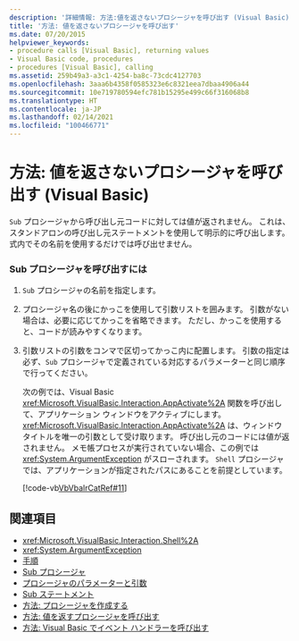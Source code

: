 ```yaml
---
description: '詳細情報: 方法:値を返さないプロシージャを呼び出す (Visual Basic)'
title: '方法: 値を返さないプロシージャを呼び出す'
ms.date: 07/20/2015
helpviewer_keywords:
- procedure calls [Visual Basic], returning values
- Visual Basic code, procedures
- procedures [Visual Basic], calling
ms.assetid: 259b49a3-a3c1-4254-ba8c-73cdc4127703
ms.openlocfilehash: 3aaa6b4358f0585323e6c8321eea7dbaa4906a44
ms.sourcegitcommit: 10e719780594efc781b15295e499c66f316068b8
ms.translationtype: HT
ms.contentlocale: ja-JP
ms.lasthandoff: 02/14/2021
ms.locfileid: "100466771"
---
```

# <a name="how-to-call-a-procedure-that-does-not-return-a-value-visual-basic"></a>方法: 値を返さないプロシージャを呼び出す (Visual Basic)

`Sub` プロシージャから呼び出し元コードに対しては値が返されません。 これは、スタンドアロンの呼び出し元ステートメントを使用して明示的に呼び出します。 式内でその名前を使用するだけでは呼び出せません。  
  
### <a name="to-call-a-sub-procedure"></a>Sub プロシージャを呼び出すには  
  
1. `Sub` プロシージャの名前を指定します。  
  
2. プロシージャ名の後にかっこを使用して引数リストを囲みます。 引数がない場合は、必要に応じてかっこを省略できます。 ただし、かっこを使用すると、コードが読みやすくなります。  
  
3. 引数リストの引数をコンマで区切ってかっこ内に配置します。 引数の指定は必ず、`Sub` プロシージャで定義されている対応するパラメーターと同じ順序で行ってください。  
  
     次の例では、Visual Basic <xref:Microsoft.VisualBasic.Interaction.AppActivate%2A> 関数を呼び出して、アプリケーション ウィンドウをアクティブにします。 <xref:Microsoft.VisualBasic.Interaction.AppActivate%2A> は、ウィンドウ タイトルを唯一の引数として受け取ります。 呼び出し元のコードには値が返されません。 メモ帳プロセスが実行されていない場合、この例では <xref:System.ArgumentException> がスローされます。 `Shell` プロシージャでは、アプリケーションが指定されたパスにあることを前提としています。  
  
     [!code-vb[VbVbalrCatRef#11](~/samples/snippets/visualbasic/VS_Snippets_VBCSharp/VbVbalrCatRef/VB/Class1.vb#11)]  
  
## <a name="see-also"></a>関連項目

- <xref:Microsoft.VisualBasic.Interaction.Shell%2A>
- <xref:System.ArgumentException>
- [手順](./index.md)
- [Sub プロシージャ](./sub-procedures.md)
- [プロシージャのパラメーターと引数](./procedure-parameters-and-arguments.md)
- [Sub ステートメント](../../../language-reference/statements/sub-statement.md)
- [方法: プロシージャを作成する](./how-to-create-a-procedure.md)
- [方法: 値を返すプロシージャを呼び出す](./how-to-call-a-procedure-that-returns-a-value.md)
- [方法: Visual Basic でイベント ハンドラーを呼び出す](./how-to-call-an-event-handler.md)
